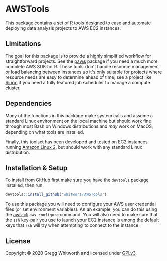 # AWSTools

This package contains a set of R tools designed to ease and automate deploying data analysis projects to AWS EC2 instances.

## Limitations

The goal for this package is to provide a highly simplified workflow for straightforward projects.  See the [paws](https://github.com/paws-r/paws) package if you need a much more complete AWS SDK for R.  These tools don't handle resource management or load balancing between instances so it's only suitable for projects where resource needs are easy to determine ahead of time; see a project like [Slurm](https://github.com/SchedMD/slurm) if you need a fully featured job scheduler to manage a compute cluster.

## Dependencies

Many of the functions in this package make system calls and assume a standard Linux environment on the local machine but should work fine through most Bash on Windows distributions and *may* work on MacOS, depending on what tools are installed. 

Finally, this toolset has been developed and tested on EC2 instances running [Amazon Linux 2](https://aws.amazon.com/amazon-linux-2/), but should work with any standard Linux distribution.

## Installation & Setup

To install from GitHub first make sure you have the `devtools` package installed, then run:

```r
devtools::install_github('whitwort/AWSTools')
```

To use this package you will need to configure your AWS user credential files (or set environment variables).  As an example, you can do this using the [aws-cli](https://docs.aws.amazon.com/cli/latest/userguide/cli-chap-configure.html) `aws configure` command.  You will also need to make sure that the `ssh` key-pair you use to launch your EC2 instance is among the default keys that `ssh` will try when attempting to connect to the instance.

## License

Copyright © 2020 Gregg Whitworth and licensed under [GPLv3](https://www.gnu.org/licenses/gpl-3.0.en.html).
